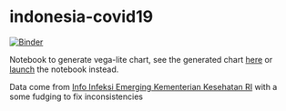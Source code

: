 # indonesia-covid19
[![Binder](https://mybinder.org/badge_logo.svg)](https://mybinder.org/v2/gh/nuharaf/indonesia-covid19/master)

Notebook to generate vega-lite chart, see the generated chart [here](https://nuharaf.github.io/) or [launch](https://mybinder.org/v2/gh/nuharaf/indonesia-covid19/master) the notebook instead.

Data come from [Info Infeksi Emerging Kementerian Kesehatan RI](covid19.kemkes.go.id) with a some fudging to fix inconsistencies
